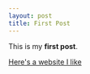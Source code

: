 ```yaml
---
layout: post
title: First Post
---
```


This is my **first post**.

[Here's a website I like](https://youtu.be/dQw4w9WgXcQ)
